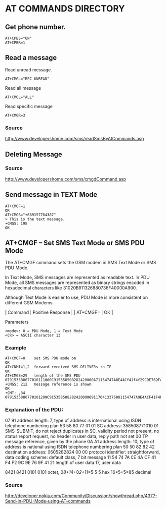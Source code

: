 # AT COMMANDS DIRECTORY

## Get phone number.
```
AT+CPBS="ON"
AT+CPBR=1
```

## Read a message

Read unread message. 

```
AT+CMGL="REC UNREAD"
```

Read all message

```
AT+CMGL="ALL"
```

Read specific message

```
AT+CMGR=3
```

### Source

http://www.developershome.com/sms/readSmsByAtCommands.asp

## Deleting Message

### Source

http://www.developershome.com/sms/cmgdCommand.asp

## Send message in TEXT Mode
```
AT+CMGF=1
OK
AT+CMGS="+639157764387"
> This is the text message.
+CMGS: 198
OK
```

## AT+CMGF – Set SMS Text Mode or SMS PDU Mode

The AT+CMGF command sets the GSM modem in SMS Text Mode or SMS PDU Mode.

In Text Mode, SMS messages are represented as readable text. In PDU Mode, all SMS messages are represented as binary strings encoded in hexadecimal characters like 31020B911326880736F40000A900.

Although Text Mode is easier to use, PDU Mode is more consistent on different GSM Modems.

| Command | Positive Response |
| AT+CMGF=<mode><CR> | OK |

Parameters
```
<mode>: 0 = PDU Mode, 1 = Text Mode
<CR> = ASCII character 13
```

### Example

```
AT+CMGF=0	 set SMS PDU mode on
OK
AT+CNMI=1,2	 forward received SMS-DELIVERs to TE
OK
AT+CMGS=29	 length of the SMS PDU
079153588077010111000C915358508282420000A71154747A0E4ACf41f4f29C9E769F4121
+CMGS: 212	 message reference is shown
OK
+CMT: ,34
0791535880770101200C915358508282420000691170413375081154747A0E4ACF41F4F29C9E769F4121
```

### Explanation of the PDU:

07 91	address length: 7, type of address is international using ISDN telephone numbering plan
53 58 80 77 01 01	SC address: 358508771010
01	SMS-SUBMIT, do not reject duplicates in SC, validity period not present, no status report request, no header in user data, reply path not set
00	TP message reference, given by the phone
0A A1	address length: 10, type of address is national using ISDN telephone numbering plan
50 50 82 82 42	destination address: 0505282824
00 00	protocol identifier: straightforward, data coding scheme: default class, 7 bit message
11 54 74 7A 0E 4A CF 41 F4 F2 9C 9E 76 9F 41 21	length of user data 17, user data

8421 8421
0101 0101 octet, 0*8+1*4+0*2+1*1=5
5 5 hex
16*5+5=85 decimal

### Source

http://developer.nokia.com/Community/Discussion/showthread.php/4377-Send-in-PDU-Mode-using-AT-commands